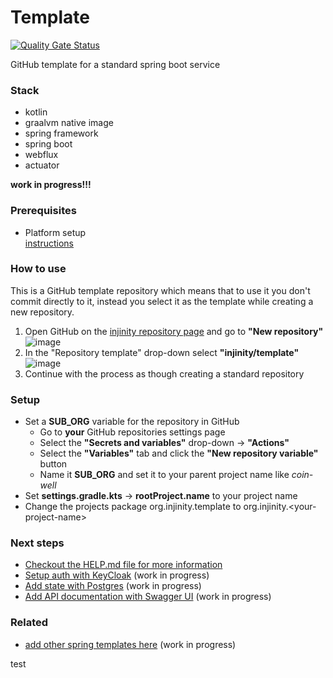 # Template

[![Quality Gate Status](https://sonar.injinity.org/api/project_badges/measure?project=injinity%3Atemplate&metric=alert_status&token=sqb_3bc93d85f9071c301c57aba83cacb8ca14f2dcc6)](https://sonar.injinity.org/dashboard?id=injinity%3Atemplate)

GitHub template for a standard spring boot service

### Stack
- kotlin
- graalvm native image
- spring framework
- spring boot
- webflux
- actuator

__work in progress!!!__

### Prerequisites

- Platform setup  
[instructions](https://github.com/injinity/platform.git)

### How to use

This is a GitHub template repository which means that to use it you don't commit 
directly to it, instead you select it as the template while creating a new repository.  

1. Open GitHub on the [injinity repository page](https://github.com/orgs/injinity/repositories) and go to __"New repository"__  
  ![image](https://github.com/injinity/template/assets/57630037/e70c692c-c711-403b-9495-a3c16c2b63f7)
2. In the "Repository template" drop-down select __"injinity/template"__  
  ![image](https://github.com/injinity/template/assets/57630037/4956d146-2d01-43df-b123-9a2cbea2a948)
3. Continue with the process as though creating a standard repository

### Setup

- Set a __SUB_ORG__ variable for the repository in GitHub
  - Go to __your__ GitHub repositories settings page
  - Select the __"Secrets and variables"__ drop-down -> __"Actions"__
  - Select the __"Variables"__ tab and click the __"New repository variable"__ button
  - Name it __SUB_ORG__ and set it to your parent project name like _coin-well_
- Set __settings.gradle.kts__ -> __rootProject.name__ to your project name  
- Change the projects package org.injinity.template to org.injinity.\<your-project-name\>

### Next steps

- [Checkout the HELP.md file for more information](https://github.com/injinity/template/blob/main/HELP.md)
- [Setup auth with KeyCloak](https://github.com/) (work in progress)
- [Add state with Postgres](https://github.com/) (work in progress)
- [Add API documentation with Swagger UI](https://github.com/) (work in progress) 

### Related

- [add other spring templates here](https://github.com/) (work in progress)

test
